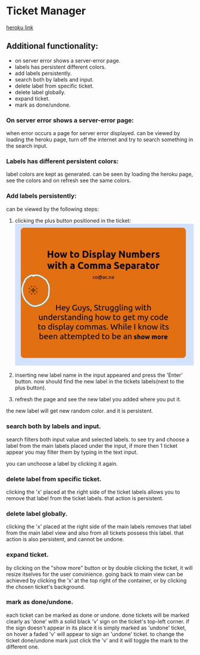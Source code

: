 # Ticket Manager

[heroku link](https://yourticketmanager.herokuapp.com/)

## Additional functionality:
- on server error shows a server-error page.
- labels has persistent different colors.
- add labels persistently.
- search both by labels and input.
- delete label from specific ticket.
- delete label globally.
- expand ticket.
- mark as done/undone.



### On server error shows a server-error page:
   when error occurs a page for server error displayed.
   can be viewed by loading the heroku page, turn off the internet and try to search something in the search input.

### Labels has different persistent colors:
   label colors are kept as generated.
   can be seen by loading the heroku page, see the colors and on refresh see the same colors.

### Add labels persistently:
   can be viewed by the following steps:

   1. clicking the plus button positioned in the ticket: ![plus-button-preview](./readme-files/plus-button-preview.jpg)

   2. inserting new label name in the input appeared and press the 'Enter' button.
      now should find the new label in the tickets labels(next to the plus button).

   3. refresh the page and see the new label you added where you put it.

   the new label will get new random color.
   and it is persistent.

### search both by labels and input.
   search filters both input value and selected labels.
   to see try and choose a label from the main labels placed under the input, if more then 1 ticket appear you may filter them by typing in the text input.

   you can unchoose a label by clicking it again.

### delete label from specific ticket.
   clicking the 'x' placed at the right side of the ticket labels allows you to remove that label from the ticket labels. that action is persistent.

### delete label globally.
   clicking the 'x' placed at the right side of the main labels removes that label from the main label view and also from all tickets possess this label. that action is also persistent, and cannot be undone.
   
### expand ticket.
   by clicking on the "show more" button or by double clicking the ticket, it will resize itselves for the user convinience.
   going back to main view can be achieved by clicking the 'x' at the top right of the container, or by clicking the chosen ticket's background.

### mark as done/undone.
   each ticket can be marked as done or undone. done tickets will be marked clearly as 'done' with a solid black 'v' sign on the ticket's top-left corner. if the sign doesn't appear in its place it is simply marked as 'undone' ticket, on hover a faded 'v' will appear to sign an 'undone' ticket.
   to change the ticket done/undone mark just click the 'v' and it will toggle the mark to the different one.